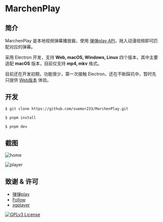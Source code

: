 # MarchenPlay

## 简介

MarchenPlay 是本地视频弹幕播放器，使用 [弹弹play API](https://github.com/kaedei/dandanplay-libraryindex/blob/master/api/API.md)，拖入动漫视频即可匹配对应的弹幕。

采用 Electron 开发，支持 **Web, macOS, Windows, Linux** 四个版本，其中主要适配 **macOS** 版本，目前仅支持 **mp4, mkv** 格式。

目前还在开发初期，功能很少，第一次接触 Electron，还在不断踩坑中，暂时先只提供 [Web版本](https://marchen-play.suemor.com) 体验。

## 开发

```bash
$ git clone https://github.com/suemor233/MarchenPlay.git

$ pnpm install

$ pnpm dev
```

## 截图

![home](https://fastly.jsdelivr.net/gh/suemor233/static@main/img/marchen-play-1.png)

![player](https://fastly.jsdelivr.net/gh/suemor233/static@main/img/marchen-play-player.png)

## 致谢 & 许可

- [弹弹play](https://www.dandanplay.com)
- [Follow](https://github.com/RSSNext/follow)
- [xgplayer](https://github.com/bytedance/xgplayer)

[![GPLv3 License](https://img.shields.io/badge/License-GPLv3-blue.svg)](https://www.gnu.org/licenses/gpl-3.0)
